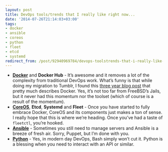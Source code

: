 ```yaml
---
layout: post
title: DevOps tools/trends that I really like right now...
date: '2014-07-26T21:14:03+03:00'
tags:
- docker
- ansible
- coreos
- python
- fleet
- etcd
- systemd
redirect_from: /post/92940969784/devops-toolstrends-that-i-really-like-right
---
```

*   [**Docker**](https://www.docker.com/) and **Docker Hub** \- It’s awesome and it removes a lot of the complexity from traditional DevOps work. What’s funny is that while doing my migration to Tumblr, I found this [three year blog post](/2017/12/21/2010-08-28-shouldnt-dependencies-on-core-components-be-isolated.html) that pretty much describes Docker. Yes, it’s not too far from FreeBSD’s Jails, but it never had this momentum nor the toolset (which of course is a result of the momentum).
*   [**CoreOS**](https://coreos.com/), **Etcd**, **Systemd** and **Fleet** \- Once you have started to fully embrace Docker, CoreOS and its components just makes a ton of sense. I really hope that this is where we’re heading. Once you’ve had a taste of `fleetctl`, you’re hooked.
*   [**Ansible**](http://www.ansible.com) \- Sometimes you still need to manage servers and Ansible is a breeze of fresh air. Sorry, Puppet, but I’m done with you.
*   [**Python**](https://www.python.org/) \- Yes, in modern day DevOps, Bash simply won’t cut it. Python is a blessing when you need to interact with an API or similar.
